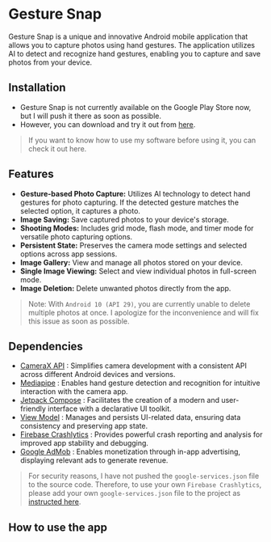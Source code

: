 # Gesture Snap
Gesture Snap is a unique and innovative Android mobile application that allows you to capture photos using hand gestures. The application utilizes AI to detect and recognize hand gestures, enabling you to capture and save photos from your device.
## Installation
- Gesture Snap is not currently available on the Google Play Store now, but I will push it there as soon as possible.
- However, you can download and try it out from [here](https://pages.github.com/).
> If you want to know how to use my software before using it, you can check it out here.

## Features
- **Gesture-based Photo Capture:** Utilizes AI technology to detect hand gestures for photo capturing. If the detected gesture matches the selected option, it captures a photo.
- **Image Saving:** Save captured photos to your device's storage.
- **Shooting Modes:** Includes grid mode, flash mode, and timer mode for versatile photo capturing options.
- **Persistent State:** Preserves the camera mode settings and selected options across app sessions.
- **Image Gallery:** View and manage all photos stored on your device.
- **Single Image Viewing:** Select and view individual photos in full-screen mode.
- **Image Deletion:** Delete unwanted photos directly from the app.
> Note: With `Android 10 (API 29)`, you are currently unable to delete multiple photos at once. I apologize for the inconvenience and will fix this issue as soon as possible.

## Dependencies
- [CameraX API](https://developer.android.com/training/camerax) : Simplifies camera development with a consistent API across different Android devices and versions.
- [Mediapipe](https://developers.google.com/mediapipe/solutions/vision/gesture_recognizer) : Enables hand gesture detection and recognition for intuitive interaction with the camera app.
- [Jetpack Compose](https://developer.android.com/jetpack/compose/documentation) : Facilitates the creation of a modern and user-friendly interface with a declarative UI toolkit.
- [View Model](https://developer.android.com/topic/libraries/architecture/viewmodel) : Manages and persists UI-related data, ensuring data consistency and preserving app state.
- [Firebase Crashlytics](https://firebase.google.com/docs/crashlytics) : Provides powerful crash reporting and analysis for improved app stability and debugging.
- [Google AdMob](https://developers.google.com/admob) : Enables monetization through in-app advertising, displaying relevant ads to generate revenue.
> For security reasons, I have not pushed the `google-services.json` file to the source code.
> Therefore, to use your own `Firebase Crashlytics`, please add your own `google-services.json` file to the project as [instructed here](https://firebase.google.com/docs/android/setup).

## How to use the app
